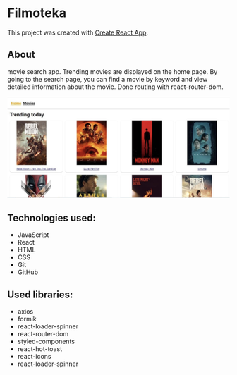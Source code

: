 # Filmoteka

This project was created with
[Create React App](https://github.com/facebook/create-react-app).

## About

movie search app. Trending movies are displayed on the home page. By going to
the search page, you can find a movie by keyword and view detailed information
about the movie. Done routing with react-router-dom.

![Home page](./assets/filmoteka.jpg)

## Technologies used:

- JavaScript
- React
- HTML
- CSS
- Git
- GitHub

## Used libraries:

- axios
- formik
- react-loader-spinner
- react-router-dom
- styled-components
- react-hot-toast
- react-icons
- react-loader-spinner
